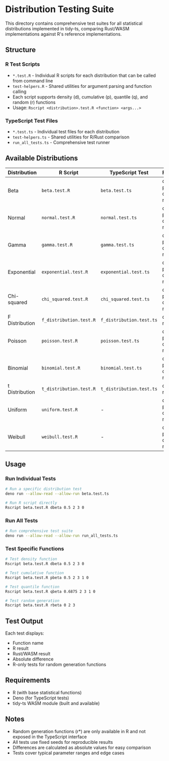 # Distribution Testing Suite

This directory contains comprehensive test suites for all statistical distributions implemented in tidy-ts, comparing Rust/WASM implementations against R's reference implementations.

## Structure

### R Test Scripts
- `*.test.R` - Individual R scripts for each distribution that can be called from command line
- `test-helpers.R` - Shared utilities for argument parsing and function calling
- Each script supports density (d), cumulative (p), quantile (q), and random (r) functions
- Usage: `Rscript <distribution>.test.R <function> <args...>`

### TypeScript Test Files  
- `*.test.ts` - Individual test files for each distribution
- `test-helpers.ts` - Shared utilities for R/Rust comparison
- `run_all_tests.ts` - Comprehensive test runner

## Available Distributions

| Distribution | R Script | TypeScript Test | Functions |
|-------------|----------|-----------------|-----------|
| Beta | `beta.test.R` | `beta.test.ts` | dbeta, pbeta, qbeta, rbeta |
| Normal | `normal.test.R` | `normal.test.ts` | dnorm, pnorm, qnorm, rnorm |
| Gamma | `gamma.test.R` | `gamma.test.ts` | dgamma, pgamma, qgamma, rgamma |
| Exponential | `exponential.test.R` | `exponential.test.ts` | dexp, pexp, qexp, rexp |
| Chi-squared | `chi_squared.test.R` | `chi_squared.test.ts` | dchisq, pchisq, qchisq, rchisq |
| F Distribution | `f_distribution.test.R` | `f_distribution.test.ts` | df, pf, qf, rf |
| Poisson | `poisson.test.R` | `poisson.test.ts` | dpois, ppois, qpois, rpois |
| Binomial | `binomial.test.R` | `binomial.test.ts` | dbinom, pbinom, qbinom, rbinom |
| t Distribution | `t_distribution.test.R` | `t_distribution.test.ts` | dt, pt, qt, rt |
| Uniform | `uniform.test.R` | - | dunif, punif, qunif, runif |
| Weibull | `weibull.test.R` | - | dweibull, pweibull, qweibull, rweibull |

## Usage

### Run Individual Tests
```bash
# Run a specific distribution test
deno run --allow-read --allow-run beta.test.ts

# Run R script directly
Rscript beta.test.R dbeta 0.5 2 3 0
```

### Run All Tests
```bash
# Run comprehensive test suite
deno run --allow-read --allow-run run_all_tests.ts
```

### Test Specific Functions
```bash
# Test density function
Rscript beta.test.R dbeta 0.5 2 3 0

# Test cumulative function  
Rscript beta.test.R pbeta 0.5 2 3 1 0

# Test quantile function
Rscript beta.test.R qbeta 0.6875 2 3 1 0

# Test random generation
Rscript beta.test.R rbeta 0 2 3
```

## Test Output

Each test displays:
- Function name
- R result
- Rust/WASM result  
- Absolute difference
- R-only tests for random generation functions

## Requirements

- R (with base statistical functions)
- Deno (for TypeScript tests)
- tidy-ts WASM module (built and available)

## Notes

- Random generation functions (r*) are only available in R and not exposed in the TypeScript interface
- All tests use fixed seeds for reproducible results
- Differences are calculated as absolute values for easy comparison
- Tests cover typical parameter ranges and edge cases
